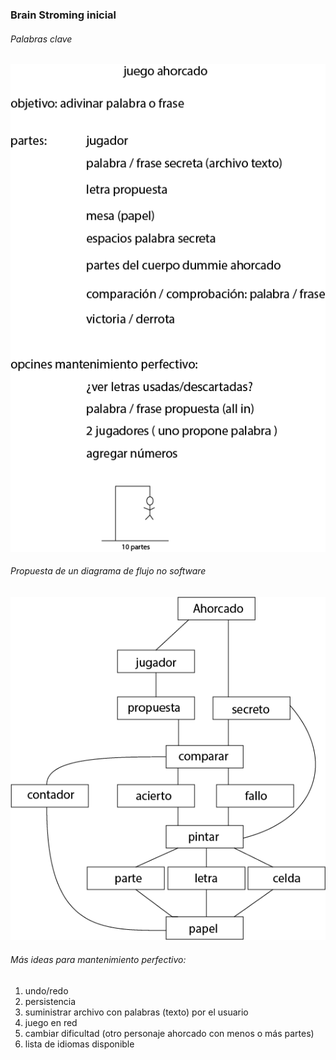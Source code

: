### Brain Stroming inicial

###### Palabras clave
![brainStorming](brainStorming.png)

###### Propuesta de un diagrama de flujo no software
![preUML](preUML.png)

###### Más ideas para mantenimiento perfectivo:
1. undo/redo
2. persistencia
3. suministrar archivo con palabras (texto) por el usuario
4. juego en red
5. cambiar dificultad (otro personaje ahorcado con menos o más partes)
6. lista de idiomas disponible